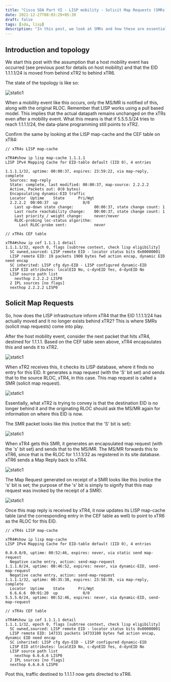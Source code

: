```yaml
---
title: "Cisco SDA Part VI - LISP mobility - Solicit Map Requests (SMRs)"
date: 2021-12-27T08:03:29+05:30
draft: false
tags: [sda, lisp]
description: "In this post, we look at SMRs and how these are essential for a host mobility event, within the LISP architecture."
---
```


## Introduction and topology

We start this post with the assumption that a host mobility event has occurred (see previous post for details on host mobility) and that the EID 1.1.1.1/24 is moved from behind xTR2 to behind xTR6. 


The state of the topology is like so:

![static1](/images/cisco/sda_6/smr_1.jpg)




When a mobility event like this occurs, only the MS/MR is notified of this, along with the original RLOC. Remember that LISP works using a pull based model. This implies that the actual datapath remains unchanged on the xTRs even after a mobility event. What this means is that if 5.5.5.5/24 tries to reach 1.1.1.1/24, the data-plane programming still points to xTR2. 


Confirm the same by looking at the LISP map-cache and the CEF table on xTR4:

```
// xTR4s LISP map-cache

xTR4#show ip lisp map-cache 1.1.1.1
LISP IPv4 Mapping Cache for EID-table default (IID 0), 4 entries

1.1.1.1/32, uptime: 00:00:37, expires: 23:59:22, via map-reply, complete
  Sources: map-reply
  State: complete, last modified: 00:00:37, map-source: 2.2.2.2
  Active, Packets out: 0(0 bytes)
  Encapsulating dynamic-EID traffic
  Locator  Uptime    State      Pri/Wgt
  2.2.2.2  00:00:37  up           0/0  
    Last up-down state change:         00:00:37, state change count: 1
    Last route reachability change:    00:00:37, state change count: 1
    Last priority / weight change:     never/never
    RLOC-probing loc-status algorithm:
      Last RLOC-probe sent:            never

// xTR4s CEF table

xTR4#show ip cef 1.1.1.1 detail 
1.1.1.1/32, epoch 0, flags [subtree context, check lisp eligibility]
  SC owned,sourced: LISP remote EID - locator status bits 0x00000001
  LISP remote EID: 19 packets 1900 bytes fwd action encap, dynamic EID need encap
  SC inherited: LISP cfg dyn-EID - LISP configured dynamic-EID
  LISP EID attributes: localEID No, c-dynEID Yes, d-dynEID No
  LISP source path list
    nexthop 2.2.2.2 LISP0
  2 IPL sources [no flags]
  nexthop 2.2.2.2 LISP0
```




## Solicit Map Requests

So, how does the LISP infrastructure inform xTR4 that the EID 1.1.1.1/24 has actually moved and it no longer exists behind xTR2? This is where SMRs (solicit map requests) come into play. 


After the host mobility event, consider the next packet that hits xTR4, destined for 1.1.1.1. Based on the CEF table seen above, xTR4 encapsulates this and sends it to xTR2. 

![static1](/images/cisco/sda_6/smr_2.jpg)




When xTR2 receives this, it checks its LISP database, where it finds no entry for this EID. It generates a map request (with the 'S' bit set) and sends that to the source RLOC, xTR4, in this case. This map request is called a SMR (solicit map request). 

![static1](/images/cisco/sda_6/smr_3.jpg)






Essentially, what xTR2 is trying to convey is that the destination EID is no longer behind it and the originating RLOC should ask the MS/MR again for information on where this EID is now. 



The SMR packet looks like this (notice that the 'S' bit is set):

![static1](/images/cisco/sda_6/smr_4.jpg)




When xTR4 gets this SMR, it generates an encapsulated map request (with the 's' bit set) and sends that to the MS/MR. The MS/MR forwards this to xTR6, since that is the RLOC for 1.1.1.1/32 as registered in its site database. xTR6 sends a Map Reply back to xTR4.

![static1](/images/cisco/sda_6/smr_5.jpg)




The Map Request generated on receipt of a SMR looks like this (notice the 's' bit is set; the purpose of the 's' bit is simply to signify that this map request was invoked by the receipt of a SMR):

![static1](/images/cisco/sda_6/smr_6.jpg)




Once this map reply is received by xTR4, it now updates its LISP map-cache table (and the corresponding entry in the CEF table as well) to point to xTR6 as the RLOC for this EID. 

```
// xTR4s LISP map-cache

xTR4#show ip lisp map-cache 
LISP IPv4 Mapping Cache for EID-table default (IID 0), 4 entries

0.0.0.0/0, uptime: 00:52:46, expires: never, via static send map-request
  Negative cache entry, action: send-map-request
1.1.1.0/24, uptime: 00:46:52, expires: never, via dynamic-EID, send-map-request
  Negative cache entry, action: send-map-request
1.1.1.1/32, uptime: 00:35:38, expires: 23:58:39, via map-reply, complete
  Locator  Uptime    State      Pri/Wgt
  6.6.6.6  00:01:20  up           0/0  
5.5.5.0/24, uptime: 00:52:46, expires: never, via dynamic-EID, send-map-request

// xTR4s CEF table

xTR4#show ip cef 1.1.1.1 detail
1.1.1.1/32, epoch 0, flags [subtree context, check lisp eligibility]
  SC owned,sourced: LISP remote EID - locator status bits 0x00000001
  LISP remote EID: 147331 packets 14733100 bytes fwd action encap, dynamic EID need encap
  SC inherited: LISP cfg dyn-EID - LISP configured dynamic-EID
  LISP EID attributes: localEID No, c-dynEID Yes, d-dynEID No
  LISP source path list
    nexthop 6.6.6.6 LISP0
  2 IPL sources [no flags]
  nexthop 6.6.6.6 LISP0
```




Post this, traffic destined to 1.1.1.1 now gets directed to xTR6.